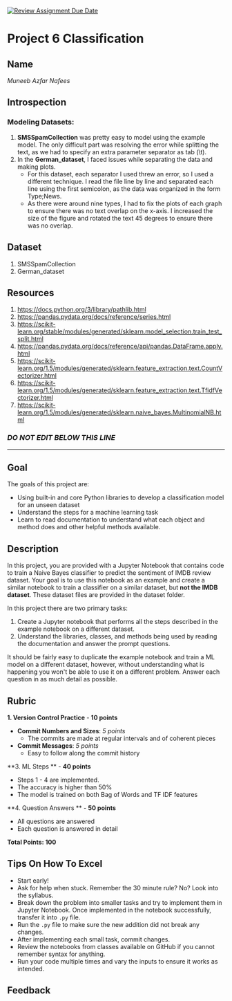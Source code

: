 [![Review Assignment Due Date](https://classroom.github.com/assets/deadline-readme-button-22041afd0340ce965d47ae6ef1cefeee28c7c493a6346c4f15d667ab976d596c.svg)](https://classroom.github.com/a/0C7hcwxP)
# Project 6 Classification

## Name

_Muneeb Azfar Nafees_

## Introspection

### Modeling Datasets:
1. **SMSSpamCollection** was pretty easy to model using the example model. The only difficult part was resolving the error while splitting the text, as we had to specify an extra parameter separator as tab (\t).
2. In the **German_dataset**, I faced issues while separating the data and making plots.
    - For this dataset, each separator I used threw an error, so I used a different technique. I read the file line by line and separated each line using the first semicolon, as the data was organized in the form Type;News.
    - As there were around nine types, I had to fix the plots of each graph to ensure there was no text overlap on the x-axis. I increased the size of the figure and rotated the text 45 degrees to ensure there was no overlap.

## Dataset
1. SMSSpamCollection
2. German_dataset

## Resources
1. https://docs.python.org/3/library/pathlib.html
2. https://pandas.pydata.org/docs/reference/series.html
3. https://scikit-learn.org/stable/modules/generated/sklearn.model_selection.train_test_split.html
4. https://pandas.pydata.org/docs/reference/api/pandas.DataFrame.apply.html
5. https://scikit-learn.org/1.5/modules/generated/sklearn.feature_extraction.text.CountVectorizer.html
6. https://scikit-learn.org/1.5/modules/generated/sklearn.feature_extraction.text.TfidfVectorizer.html
7. https://scikit-learn.org/1.5/modules/generated/sklearn.naive_bayes.MultinomialNB.html


### *DO NOT EDIT BELOW THIS LINE*
---

## Goal

The goals of this project are:

* Using built-in and core Python libraries to develop a classification model for an unseen dataset
* Understand the steps for a machine learning task
* Learn to read documentation to understand what each object and method does and other helpful methods available.

## Description

In this project, you are provided with a Jupyter Notebook that contains code to train a Naive Bayes classifier to predict the sentiment of IMDB review dataset. Your goal is to use this notebook as an example and create a similar notebook to train a classifier on a similar dataset, but **not the IMDB dataset**. These dataset files are provided in the dataset folder.

In this project there are two primary tasks:

1. Create a Jupyter notebook that performs all the steps described in the example notebook on a different dataset.
2. Understand the libraries, classes, and methods being used by reading the documentation and answer the prompt questions.

It should be fairly easy to duplicate the example notebook and train a ML model on a different dataset, however, without understanding what is happening you won't be able to use it on a different problem. Answer each question in as much detail as possible. 


## Rubric

**1. Version Control Practice** - **10 points**

- **Commit Numbers and Sizes**: *5 points*
  - The commits are made at regular intervals and of coherent pieces 
- **Commit Messages**: *5 points*
  - Easy to follow along the commit history

**3. ML Steps ** - **40 points**

- Steps 1 - 4 are implemented.
- The accuracy is higher than 50%
- The model is trained on both Bag of Words and TF IDF features

**4. Question Answers ** - **50 points**

- All questions are answered
- Each question is answered in detail

**Total Points: 100**

## Tips On How To Excel


* Start early!
* Ask for help when stuck. Remember the 30 minute rule? No? Look into the syllabus.
* Break down the problem into smaller tasks and try to implement them in Jupyter Notebook. Once implemented in the notebook successfully, transfer it into `.py` file.
* Run the `.py` file to make sure the new addition did not break any changes.
* After implementing each small task, commit changes.
* Review the notebooks from classes available on GitHub if you cannot remember syntax for anything.
* Run your code multiple times and vary the inputs to ensure it works as intended. 

## Feedback


